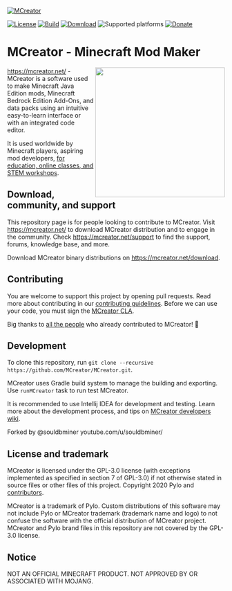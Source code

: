 [![MCreator](https://mcreator.net/image/brand/mcreator300s.png)](https://mcreator.net/)

[![License](https://img.shields.io/badge/License-GPLv3-blue.svg)](https://github.com/MCreator/MCreator/blob/master/LICENSE.txt)
[![Build](https://api.travis-ci.org/MCreator/MCreator.svg?branch=master)](https://travis-ci.org/github/MCreator/MCreator)
[![Download](https://img.shields.io/badge/Download-release-%2393c54b)](https://mcreator.net/download)
![Supported platforms](https://img.shields.io/badge/platform-windows%20%7C%20macos%20%7C%20linux-lightgrey)
[![Donate](https://img.shields.io/badge/Donate-%E2%99%A1-%23ff7c00)](https://mcreator.net/donate)
# MCreator - Minecraft Mod Maker

<img align="right" width="300" src="https://mcreator.net/image/mainwindow.png">

https://mcreator.net/ - MCreator is a software used to make Minecraft Java Edition mods, Minecraft Bedrock Edition Add-Ons, and data packs using an intuitive easy-to-learn interface or with an integrated code editor. 

It is used worldwide by Minecraft players, aspiring mod developers, [for education, online classes, and STEM workshops](https://mcreator.net/education).

## Download, community, and support

This repository page is for people looking to contribute to MCreator. Visit https://mcreator.net/ to download MCreator distribution and to engage in the community. Check https://mcreator.net/support to find the support, forums, knowledge base, and more.

Download MCreator binary distributions on https://mcreator.net/download.

## Contributing

You are welcome to support this project by opening pull requests. Read more about contributing in our [contributing guidelines](CONTRIBUTING.md).
Before we can use your code, you must sign the [MCreator CLA](https://cla-assistant.io/MCreator/MCreator).

Big thanks to [all the people](https://github.com/MCreator/MCreator/graphs/contributors) who already contributed to MCreator! 💚

## Development

To clone this repository, run `git clone --recursive https://github.com/MCreator/MCreator.git`.

MCreator uses Gradle build system to manage the building and exporting. Use `runMCreator` task to run test MCreator.

It is recommended to use Intellij IDEA for development and testing. Learn more about the development process, and 
tips on [MCreator developers wiki](https://github.com/MCreator/MCreator/wiki).

Forked by @souldbminer
youtube.com/u/souldbminer/

## License and trademark

MCreator is licensed under the GPL-3.0 license (with exceptions implemented as specified in section 7 of GPL-3.0) if not otherwise stated in source files or other files of this project. Copyright 2020 Pylo and [contributors](https://github.com/MCreator/MCreator/graphs/contributors).

MCreator is a trademark of Pylo. Custom distributions of this software may not include Pylo or MCreator trademark (trademark name and logo) to not confuse the software with the official distribution of MCreator project.
MCreator and Pylo brand files in this repository are not covered by the GPL-3.0 license.

## Notice

NOT AN OFFICIAL MINECRAFT PRODUCT. NOT APPROVED BY OR ASSOCIATED WITH MOJANG.
